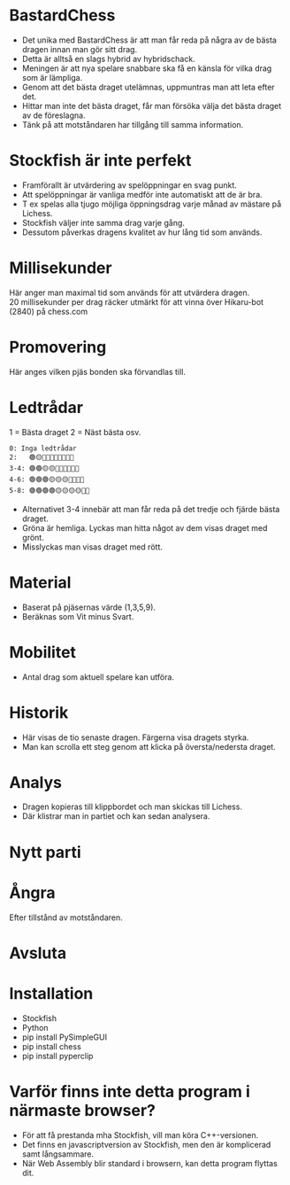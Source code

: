 # BastardChess

* Det unika med BastardChess är att man får reda på några av de bästa dragen innan man gör sitt drag.  
* Detta är alltså en slags hybrid av hybridschack.
* Meningen är att nya spelare snabbare ska få en känsla för vilka drag som är lämpliga.
* Genom att det bästa draget utelämnas, uppmuntras man att leta efter det.
* Hittar man inte det bästa draget, får man försöka välja det bästa draget av de föreslagna.
* Tänk på att motståndaren har tillgång till samma information.

# Stockfish är inte perfekt

* Framförallt är utvärdering av spelöppningar en svag punkt.
* Att spelöppningar är vanliga medför inte automatiskt att de är bra.
* T ex spelas alla tjugo möjliga öppningsdrag varje månad av mästare på Lichess.
* Stockfish väljer inte samma drag varje gång.
* Dessutom påverkas dragens kvalitet av hur lång tid som används.

# Millisekunder

Här anger man maximal tid som används för att utvärdera dragen.  
20 millisekunder per drag räcker utmärkt för att vinna över Hikaru-bot (2840) på chess.com  

# Promovering

Här anges vilken pjäs bonden ska förvandlas till.

# Ledtrådar

1 = Bästa draget
2 = Näst bästa osv.

```
0: Inga ledtrådar
2:   🟢🟡🔴🔴🔴🔴🔴🔴🔴🔴
3-4: 🟢🟢🟡🟡🔴🔴🔴🔴🔴🔴
4-6: 🟢🟢🟢🟡🟡🟡🔴🔴🔴🔴
5-8: 🟢🟢🟢🟢🟡🟡🟡🟡🔴🔴
```
* Alternativet 3-4 innebär att man får reda på det tredje och fjärde bästa draget.
* Gröna är hemliga. Lyckas man hitta något av dem visas draget med grönt.
* Misslyckas man visas draget med rött.

# Material

* Baserat på pjäsernas värde (1,3,5,9).
* Beräknas som Vit minus Svart.

# Mobilitet

* Antal drag som aktuell spelare kan utföra.

# Historik

* Här visas de tio senaste dragen. Färgerna visa dragets styrka.
* Man kan scrolla ett steg genom att klicka på översta/nedersta draget.

# Analys

* Dragen kopieras till klippbordet och man skickas till Lichess.  
* Där klistrar man in partiet och kan sedan analysera.  

# Nytt parti

# Ångra

Efter tillstånd av motståndaren.

# Avsluta

# Installation

* Stockfish
* Python
* pip install PySimpleGUI
* pip install chess
* pip install pyperclip

# Varför finns inte detta program i närmaste browser?

* För att få prestanda mha Stockfish, vill man köra C++-versionen.
* Det finns en javascriptversion av Stockfish, men den är komplicerad samt långsammare.
* När Web Assembly blir standard i browsern, kan detta program flyttas dit.